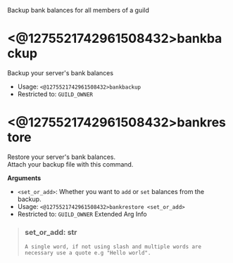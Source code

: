 Backup bank balances for all members of a guild

# <@1275521742961508432>bankbackup
Backup your server's bank balances<br/>
 - Usage: `<@1275521742961508432>bankbackup`
 - Restricted to: `GUILD_OWNER`
# <@1275521742961508432>bankrestore
Restore your server's bank balances.<br/>
Attach your backup file with this command.<br/>

**Arguments**<br/>
- `<set_or_add>`: Whether you want to `add` or `set` balances from the backup.<br/>
 - Usage: `<@1275521742961508432>bankrestore <set_or_add>`
 - Restricted to: `GUILD_OWNER`
Extended Arg Info
> ### set_or_add: str
> ```
> A single word, if not using slash and multiple words are necessary use a quote e.g "Hello world".
> ```
